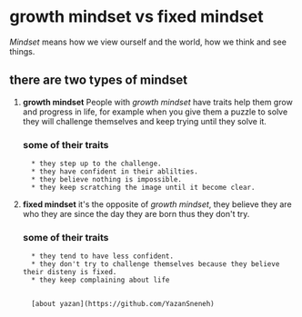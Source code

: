 # growth mindset vs fixed mindset
   *Mindset* means how we view ourself and the world, how we think and see things.
    
    
## there are two types of mindset
 1. **growth mindset**
      People with *growth mindset* have traits help them grow and progress in life, 
      for example when you give them a puzzle to solve they will challenge themselves and keep trying until they solve it.
      
      ### some of their traits
          * they step up to the challenge.
          * they have confident in their ablilties.
          * they believe nothing is impossible.
          * they keep scratching the image until it become clear.
          
 2. **fixed mindset**
      it's the opposite of *growth mindset*, they believe they are who they are since the day they are born thus they don't try.
      
      ### some of their traits 
          * they tend to have less confident.
          * they don't try to challenge themselves because they believe their disteny is fixed.
          * they keep complaining about life
          
          
          [about yazan](https://github.com/YazanSneneh)
    
    
    
